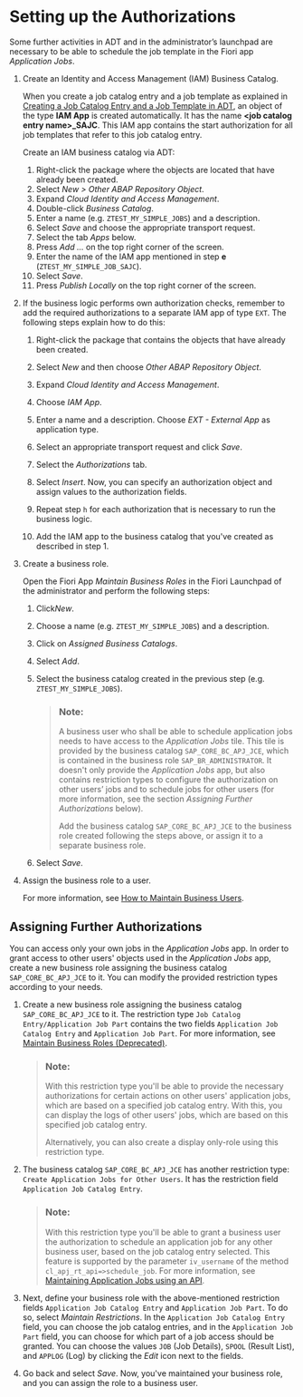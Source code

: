 <!-- loiobb559a5a4b654996a167d72273f28542 -->

# Setting up the Authorizations

Some further activities in ADT and in the administrator’s launchpad are necessary to be able to schedule the job template in the Fiori app *Application Jobs*.



1.  Create an Identity and Access Management \(IAM\) Business Catalog.

    When you create a job catalog entry and a job template as explained in [Creating a Job Catalog Entry and a Job Template in ADT](creating-a-job-catalog-entry-and-a-job-template-in-adt-949ba00.md), an object of the type **IAM App** is created automatically. It has the name **<job catalog entry name\>\_SAJC**. This IAM app contains the start authorization for all job templates that refer to this job catalog entry.

    Create an IAM business catalog via ADT:

    1.  Right-click the package where the objects are located that have already been created.
    2.  Select *New \> Other ABAP Repository Object*.
    3.  Expand *Cloud Identity and Access Management*.
    4.  Double-click *Business Catalog*.
    5.  Enter a name \(e.g. `ZTEST_MY_SIMPLE_JOBS`\) and a description.
    6.  Select *Save* and choose the appropriate transport request.
    7.  Select the tab *Apps* below.
    8.  Press *Add …* on the top right corner of the screen.
    9.  Enter the name of the IAM app mentioned in step **e** \(`ZTEST_MY_SIMPLE_JOB_SAJC`\).
    10. Select *Save*.
    11. Press *Publish Locally* on the top right corner of the screen.

2.  If the business logic performs own authorization checks, remember to add the required authorizations to a separate IAM app of type `EXT`. The following steps explain how to do this:

    1.  Right-click the package that contains the objects that have already been created.

    2.  Select *New* and then choose *Other ABAP Repository Object*.

    3.  Expand *Cloud Identity and Access Management*.

    4.  Choose *IAM App*.

    5.  Enter a name and a description. Choose *EXT - External App* as application type.

    6.  Select an appropriate transport request and click *Save*.

    7.  Select the *Authorizations* tab.

    8.  Select *Insert*. Now, you can specify an authorization object and assign values to the authorization fields.

    9.  Repeat step `h` for each authorization that is necessary to run the business logic.

    10. Add the IAM app to the business catalog that you've created as described in step 1.


3.  Create a business role.

    Open the Fiori App *Maintain Business Roles* in the Fiori Launchpad of the administrator and perform the following steps:

    1.  Click*New*.
    2.  Choose a name \(e.g. `ZTEST_MY_SIMPLE_JOBS`\) and a description.
    3.  Click on *Assigned Business Catalogs*.
    4.  Select *Add*.
    5.  Select the business catalog created in the previous step \(e.g. `ZTEST_MY_SIMPLE_JOBS`\).

        > ### Note:  
        > A business user who shall be able to schedule application jobs needs to have access to the *Application Jobs* tile. This tile is provided by the business catalog `SAP_CORE_BC_APJ_JCE`, which is contained in the business role `SAP_BR_ADMINISTRATOR`. It doesn't only provide the *Application Jobs* app, but also contains restriction types to configure the authorization on other users’ jobs and to schedule jobs for other users \(for more information, see the section *Assigning Further Authorizations* below\).
        > 
        > Add the business catalog `SAP_CORE_BC_APJ_JCE` to the business role created following the steps above, or assign it to a separate business role.

    6.  Select *Save*.

4.  Assign the business role to a user.

    For more information, see [How to Maintain Business Users](../50-administration-and-ops/how-to-maintain-business-users-db1d0b4.md).




<a name="loiobb559a5a4b654996a167d72273f28542__section_zrj_2wb_s4b"/>

## Assigning Further Authorizations

You can access only your own jobs in the *Application Jobs* app. In order to grant access to other users' objects used in the *Application Jobs* app, create a new business role assigning the business catalog `SAP_CORE_BC_APJ_JCE` to it. You can modify the provided restriction types according to your needs.

1.  Create a new business role assigning the business catalog `SAP_CORE_BC_APJ_JCE` to it. The restriction type `Job Catalog Entry/Application Job Part` contains the two fields `Application Job Catalog Entry` and `Application Job Part`. For more information, see [Maintain Business Roles \(Deprecated\)](../50-administration-and-ops/maintain-business-roles-deprecated-8980ad0.md).

    > ### Note:  
    > With this restriction type you'll be able to provide the necessary authorizations for certain actions on other users' application jobs, which are based on a specified job catalog entry. With this, you can display the logs of other users' jobs, which are based on this specified job catalog entry.
    > 
    > Alternatively, you can also create a display only-role using this restriction type.

2.  The business catalog `SAP_CORE_BC_APJ_JCE` has another restriction type: `Create Application Jobs for Other Users`. It has the restriction field `Application Job Catalog Entry`.

    > ### Note:  
    > With this restriction type you'll be able to grant a business user the authorization to schedule an application job for any other business user, based on the job catalog entry selected. This feature is supported by the parameter `iv_username` of the method `cl_apj_rt_api=>schedule_job`. For more information, see [Maintaining Application Jobs using an API](maintaining-application-jobs-using-an-api-1491e6c.md).

3.  Next, define your business role with the above-mentioned restriction fields `Application Job Catalog Entry` and `Application Job Part`. To do so, select *Maintain Restrictions*. In the `Application Job Catalog Entry` field, you can choose the job catalog entries, and in the `Application Job Part` field, you can choose for which part of a job access should be granted. You can choose the values `JOB` \(Job Details\), `SPOOL` \(Result List\), and `APPLOG` \(Log\) by clicking the *Edit* icon next to the fields.

4.  Go back and select *Save*. Now, you've maintained your business role, and you can assign the role to a business user.


